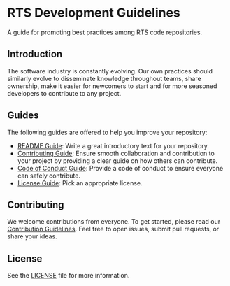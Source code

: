 # RTS Development Guidelines

A guide for promoting best practices among RTS code repositories.

## Introduction

The software industry is constantly evolving. Our own practices should similarly evolve to disseminate knowledge throughout teams, share ownership, make it easier for newcomers to start and for more seasoned developers to contribute to any project.

## Guides

The following guides are offered to help you improve your repository:

- [README Guide](docs/guides/README_GUIDE.md): Write a great introductory text for your repository.
- [Contributing Guide](docs/guides/CONTRIBUTING_GUIDE.md): Ensure smooth collaboration and contribution to your project by providing a clear guide on how others can contribute.
- [Code of Conduct Guide](docs/guides/CODE_OF_CONDUCT_GUIDE.md): Provide a code of conduct to ensure everyone can safely contribute.
- [License Guide](docs/guides/LICENSE_GUDE.md): Pick an appropriate license.

## Contributing

We welcome contributions from everyone. To get started, please read our [Contribution Guidelines](docs/CONTRIBUTING.md). Feel free to open issues, submit pull requests, or share your ideas.

## License

See the [LICENSE](LICENSE) file for more information.
